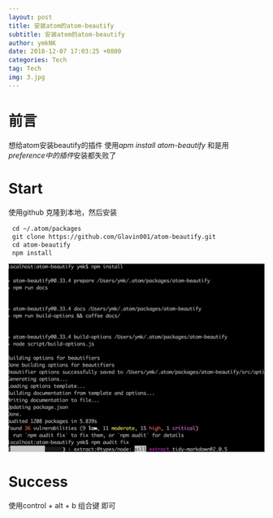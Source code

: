 ```yaml
---
layout: post
title: 安装atom的atom-beautify
subtitle: 安装atom的atom-beautify
author: ymkNK
date: 2018-12-07 17:03:25 +0800
categories: Tech
tag: Tech
img: 3.jpg
---
```

# 前言
想给atom安装beautify的插件
使用*apm install atom-beautify*
和是用*preference中的插件*安装都失败了

# Start
使用github 克隆到本地，然后安装

     cd ~/.atom/packages
     git clone https://github.com/Glavin001/atom-beautify.git
     cd atom-beautify
     npm install

![59469635.png](/assets/img/安装atom的atom-beautify_files/59469635.png)

# Success

使用control + alt + b 组合键 即可
